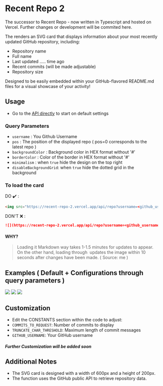 # Recent Repo 2
The successor to Recent Repo - now written in Typescript and hosted on Vercel. Further changes or development will be commited here. 

The renders an SVG card that displays information about your most recently updated GitHub repository, including:

- Repository name
- Full name
- Last updated ..... time ago
- Recent commits (will be made adjustable)
- Repository size

Designed to be easily embedded within your GitHub-flavored README.md files for a visual showcase of your activity!

## Usage
- Go to the [API directly](https://recent-repo-2.vercel.app/api/repo) to start on default settings

### Query Parameters
- `username` : You Github Username
- `pos` : The position of the displayed repo ( pos=0 corresponds to the latest repo )
- `backgroundColor` : Background color in HEX format without '#'
- `borderColor` : Color of the border in HEX format without '#'
- `minimalism` : when `true` hide the design on the top right
- `disableBackgroundGrid`: when `true` hide the dotted grid in the background

### To load the card

DO ✔️ :
```html
<img src="https://recent-repo-2.vercel.app/api/repo?username=<github_username>&pos=0" height="150" width="450" />
```

DON'T ❌ :
```markdown
![](https://recent-repo-2.vercel.app/api/repo?username=<github_username>&pos=0)
```

#### WHY?
> Loading it Markdown way takes 1-1.5 minutes for updates to appear. On the other hand, loading through <img> updates the image within 10 seconds after changes have been made. ( Source: me )

## Examples ( Default + Configurations through query parameters )
![](https://recent-repo-2.vercel.app/api/repo?username=saphalpdyl)
![](https://recent-repo-2.vercel.app/api/repo?username=saphalpdyl&pos=1&backgroundColor=0d1117&borderColor=596679&minimalism=true)
![](https://recent-repo-2.vercel.app/api/repo?username=saphalpdyl&pos=2&backgroundColor=0ff3&borderColor=fff&disableBackgroundGrid=true)

## Customization

- Edit the CONSTANTS section within the code to adjust:
- `COMMITS_TO_REQUEST`: Number of commits to display
- `TRUNCATE_CHAR_THRESHOLD`: Maximum length of commit messages
- `GITHUB_USERNAME`: Your GitHub username

##### Further Customization will be added soon

## Additional Notes
- The SVG card is designed with a width of 600px and a height of 200px.
- The function uses the GitHub public API to retrieve repository data.
